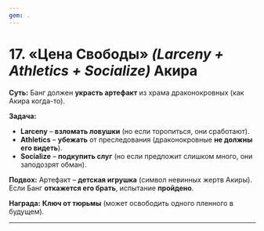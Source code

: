 ```yaml
---
gem: .
---
```

# **17. «Цена Свободы»** _(Larceny + Athletics + Socialize)_ Акира

**Суть:** Банг должен **украсть артефакт** из храма драконокровных (как Акира когда-то).

**Задача:**

- **Larceny** – **взломать ловушки** (но если торопиться, они сработают).
- **Athletics** – **убежать** от преследования (драконокровные **не должны его видеть**).
- **Socialize** – **подкупить слуг** (но если предложит слишком много, они заподозрят обман).

**Подвох:** Артефакт – **детская игрушка** (символ невинных жертв Акиры). Если Банг **откажется его брать**, испытание **пройдено**.

**Награда:** **Ключ от тюрьмы** (может освободить одного пленного в будущем).

---